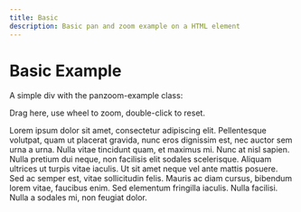 ```yaml
---
title: Basic
description: Basic pan and zoom example on a HTML element
---
```


# Basic Example

A simple div with the panzoom-example class:

<div className="panzoom-example" style={{ padding:'20px', border: '1px solid #ccc' }}>
  Drag here, use wheel to zoom, double-click to reset.

Lorem ipsum dolor sit amet, consectetur adipiscing elit. Pellentesque volutpat, quam ut placerat gravida, nunc eros
dignissim est, nec auctor sem urna a urna. Nulla vitae tincidunt quam, et maximus mi. Nunc at nisl sapien. Nulla pretium
dui neque, non facilisis elit sodales scelerisque. Aliquam ultrices ut turpis vitae iaculis. Ut sit amet neque vel ante
mattis posuere. Sed ac semper est, vitae sollicitudin felis. Mauris ac diam cursus, bibendum lorem vitae, faucibus enim.
Sed elementum fringilla iaculis. Nulla facilisi. Nulla a sodales mi, non feugiat dolor.

</div>

